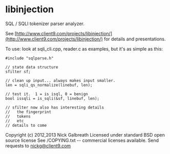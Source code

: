 libinjection
============

SQL / SQLI tokenizer parser analyzer.

See
[http://www.client9.com/projects/libinjection/](http://www.client9.com/projects/libinjection/)
for details and presentations.

To use:
look at sqli_cli.cpp, reader.c as examples, but it's as simple as this:

    #include "sqlparse.h"

    // state data structure
    sfilter sf;

    // clean up input... always makes input smaller.
    len = sqli_qs_normalize(linebuf, len);

    // test it.  1 = is isql, 0 = benign
    bool issqli = is_sqli(&sf, linebuf, len);

    // sfilter now also has interesting details
    //   the fingerprint
    //   tokens
    //   etc
    // details to come

Copyright (c) 2012,2013 Nick Galbreath
Licensed under standard BSD open source license
See /COPYING.txt -- commercial licenses available.
Send requests to nickg@client9.com

